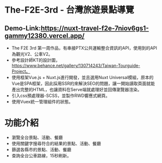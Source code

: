 # The-F2E-3rd - 台灣旅遊景點導覽

## Demo-Link:https://nuxt-travel-f2e-7niov6gs1-gammy12380.vercel.app/

* The F2E 3rd 第一周作品，有串接PTX公共運輸整合資訊的API，使用到的API為觀光V2、公車V2。
* 參考設計師KT的設計圖，https://www.behance.net/gallery/130714243/Taiwan-Tourguide-Project。
* 使用框架Vue.js + Nuxt.js進行開發，並且選用Nuxt Universal模組，原本的Vue是SPA框架，因此採用SSR的來解決SEO的問題，讓一開始讀取頁面就能產出完整的HTML，也讓資料在Serve端就處理好並回傳瀏覽器渲染。
* 引入css預處理器-SCSS，並製作RWD響應式網頁。
* 使用Vuex統一管理組件的狀態。

# 功能介紹

* 瀏覽全台景點、活動、餐廳
* 使用關鍵字搜尋符合的結果的景點、活動、餐廳
* 篩選各縣市的景點、活動、餐廳
* 查詢全台公車路線，15秒刷新。

